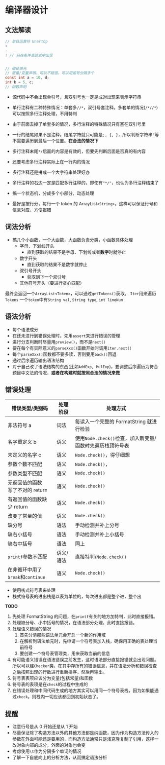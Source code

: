 # 编译器设计

## 文法解读

```c
// 单目运算符 UnartOp
+
-
! // 只在条件表达式中出现


// 编译单元
// 常量/变量声明，可以不赋值，可以用逗号分隔多个
const int a = 10, d;
int b = 5, c;
// 函数声明

```

- 源代码中不会出现单引号，且双引号也一定是成对出现来表示字符串
- 单行注释有二种特殊情况：单套多`//*`，双引号套注释。多套单的情况(`/*//*`)可以按照多行注释处理，不用特判
- 由于前面去掉了单套多的情况，多行注释的特殊情况只有塞在双引号里
- 一行的结尾如果不是注释，结尾字符就只可能是`;, {, }`，所以判断字符串`"`等不需要遍历到最后一个位置。**在合法的情况下**
- 多行注释末尾`*/`后面的内容是有效的，但要先判断后面是否真的有内容
- 还要考虑多行注释实际上在一行内的情况
- 多行注释还是拼成一个大字符串处理好办
- 多行注释的右边一定是匹配多行注释的，即使有`"*/"`，也认为多行注释结束了

- 搞一个状态机，分成多个小部分，动态处理
- 最好是按行分，每行一个 token 的 ArrayList`<String>`，这样可以保证行号和信息对应，方便报错

## 词法分析

- 搞几个小函数，一个大函数，大函数负责分类，小函数具体处理
    - 字母、下划线开头
        - 直到获取的结果不是字母、下划线或者**数字**时就停止
    - 数字开头
        - 直到获取的结果不是数字就停止
    - 双引号开头
        - 获取到下一个双引号
    - 其他符号开头（要进行贪心匹配）

最终会返回一个`ArrayList<Token>`，可以通过`getTokens()`获取。
`Iter`用来遍历`Tokens`
一个`token`中有`String val`, `String type`, `int lineNum`

## 语法分析

- 每个语法成分
- 在还未进行到错误处理时，先用`assert`来进行错误的管理
- 进行分支判断时尽量用`preview()`，而不是`next()`
- 要在每个有实际意义的`parseXxx()`函数开始时调用`iter.next()`
- 每个`parseXxx()`函数都不要多读，否则要用`back()`回退
- 通过后序遍历输出语法结构
- 对于自己改了语法结构的东西(比如`AddExp, MulExp`)，要调整后序遍历为符合题目中文法的情况，**或者在构建时就按照合法的情况来做**

## 错误处理

| 错误类型/类别码                     | 处理阶段  | 处理方式                                                  |
| ----------------------------------- | --------- | --------------------------------------------------------- |
| 非法符号 a                          | 词法      | 每读入一个完整的 FormatString 就进行检验                  |
| 名字重定义 b                        | 语义      | 使用`Node.check()`检查，加入新变量/函数时先遍历栈顶符号表 |
| 未定义的名字 c                      | 语义      | `Node.check()`，得仔细想                                  |
| 参数个数不匹配                      | 语义      | `Node.check()`，                                          |
| 参数类型不匹配                      | 语义      | `Node.check()`                                            |
| 无返回值的函数<br>写了不对的 return | 语义      | `Node.check()`                                            |
| 有返回值的函数缺少 return           | 语义      | `Node.check()`                                            |
| 改变了常量的值                      | 语义      | `Node.check()`                                            |
| 缺分号                              | 语法      | 手动检测并补上分号                                        |
| 缺右小括号                          | 语法      | 手动检测并补上小括号                                      |
| 缺右中括号                          | 语法      | 同上                                                      |
| `printf`参数不匹配                  | 语义/语法 | 直接特判/`Node.check()`                                   |
| 在非循环中用了`break`和`continue`   | 语义      | `Node.check()`                                            |

- 使用栈式符号表来处理
- 栈式符号表的进出栈是以表为单位的，每次进出都是整个进，整个出

**TODO**

1. 先处理 FormatString 的问题，在`printf`有关的地方加特判，此时直接报错。
2. 处理缺分号、小中括号的情况，在语法部分处理，此时直接报错。
3. 处理语义错误的情况
    1. 首先分清那些语法单元会开启一个新的作用域
    2. 在解析到语法单元时，先申请一个符号表加入栈，确保用正确的表处理当前符号
    3. 要创建一个符号表管理类，用来获取当前的信息
4. 有可能语义错误在语法错误之前发生，这时语法部分直接报错就会出现问题。所以可以建`Checker`类，在其中存所有的错误信息，并在语法分析和错误检查之后按照出现的行数进行重新排序，然后再输出。
5. 符号表表项应该分为变量(包括常量)和函数
6. 符号表的表项是在`check`的过程中生成的
7. 在错误处理和中间代码生成的地方其实可以用同一个符号表栈，因为如果能通过`check`，则栈内一切应该都回到初始状态了。

## 提醒

- 注意行号是从 0 开始还是从 1 开始
- 尽量保证除了构造方法以外的其他方法都是纯函数，因为作为构造方法传入的参数在外面可能还是要用的，而构造方法通常只是浅克隆复制了引用，这样一改对象内部的成分，外面的对象也会变
- 考虑使用`\t`作为分隔多个单词的情况
- 了解一下自底向上的分析方法，从而搞定语法分析
